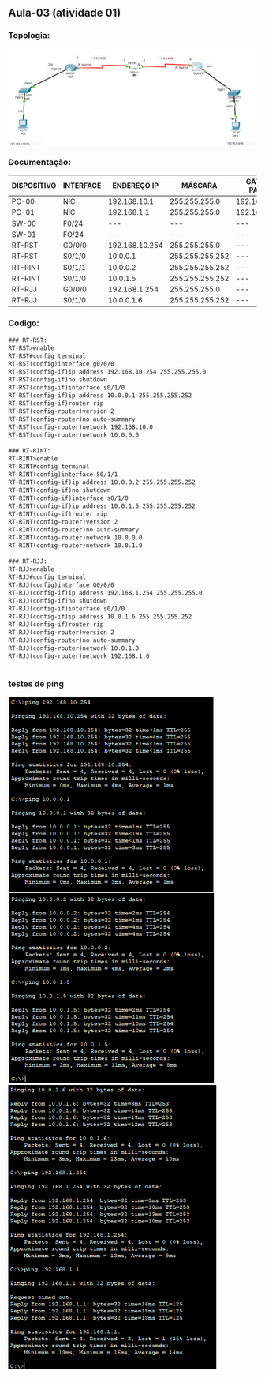 ## Aula-03 (atividade 01)

### Topologia:

![](https://github.com/redeslinuxcode/atividades_cisco_redes_/blob/main/topologia_1.PNG)


### Documentação:

| DISPOSITIVO | INTERFACE | ENDEREÇO IP     | MÁSCARA         | GATEWAY PADRÃO |
|-------------|-----------|-----------------|-----------------|----------------|
| PC-00       | NIC       | 192.168.10.1    | 255.255.255.0   | 192.168.10.254 |
| PC-01       | NIC       | 192.168.1.1     | 255.255.255.0   | 192.168.1.254  |
| SW-00       | F0/24     | ---             | ---             | ---            |
| SW-01       | FO/24     | ---             | ---             | ---            |
| RT-RST      | G0/0/0    | 192.168.10.254  | 255.255.255.0   | ---            |
| RT-RST      | S0/1/0    | 10.0.0.1        | 255.255.255.252 | ---            |
| RT-RINT     | S0/1/1    | 10.0.0.2        | 255.255.255.252 | ---            |
| RT-RINT     | S0/1/0    | 10.0.1.5        | 255.255.255.252 | ---            |
| RT-RJJ      | G0/0/0    | 192.168.1.254   | 255.255.255.0   | ---            |
| RT-RJJ      | S0/1/0    | 10.0.0.1.6      | 255.255.255.252 | ---            |


### Codigo:
~~~
### RT-RST:
RT-RST>enable
RT-RST#config terminal
RT-RST(config)interface g0/0/0
RT-RST(config-if)ip address 192.168.10.254 255.255.255.0
RT-RST(config-if)no shutdown
RT-RST(config-if)interface s0/1/0
RT-RST(config-if)ip address 10.0.0.1 255.255.255.252
RT-RST(config-if)router rip
RT-RST(config-router)version 2
RT-RST(config-router)no auto-summary
RT-RST(config-router)network 192.168.10.0
RT-RST(config-router)network 10.0.0.0

### RT-RINT:
RT-RINT>enable
RT-RINT#config terminal
RT-RINT(config)interface S0/1/1
RT-RINT(config-if)ip address 1O.0.0.2 255.255.255.252
RT-RINT(config-if)no shutdown
RT-RINT(config-if)interface s0/1/0
RT-RINT(config-if)ip address 10.0.1.5 255.255.255.252
RT-RINT(config-if)router rip
RT-RINT(config-router)version 2
RT-RINT(config-router)no auto-summary
RT-RINT(config-router)network 10.0.0.0
RT-RINT(config-router)network 10.0.1.0

### RT-RJJ:
RT-RJJ>enable
RT-RJJ#config terminal
RT-RJJ(config)interface G0/0/0
RT-RJJ(config-if)ip address 192.168.1.254 255.255.255.0
RT-RJJ(config-if)no shutdown
RT-RJJ(config-if)interface s0/1/0
RT-RJJ(config-if)ip address 10.0.1.6 255.255.255.252
RT-RJJ(config-if)router rip
RT-RJJ(config-router)version 2
RT-RJJ(config-router)no auto-summary
RT-RJJ(config-router)network 10.0.1.0
RT-RJJ(config-router)network 192.168.1.0


~~~

### testes de ping


![](https://github.com/redeslinuxcode/atividades_cisco_redes_/blob/main/cisco/ping%20de%20teste%20atividadde%201.1.PNG) ![](https://github.com/redeslinuxcode/atividades_cisco_redes_/blob/main/cisco/ping%20%20de%20teste%20atividadde%201.2.PNG)
![](https://github.com/redeslinuxcode/atividades_cisco_redes_/blob/main/cisco/ping%20de%20teste%20atividadde%201.3.PNG)






